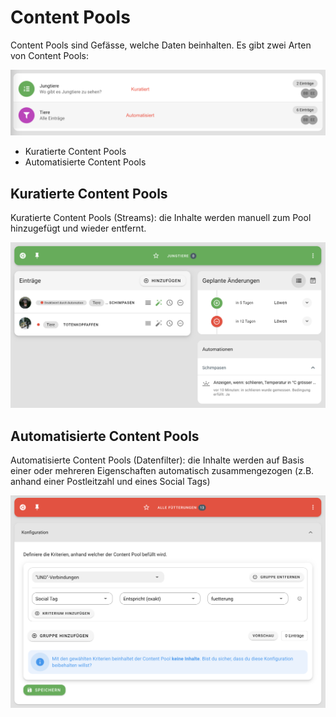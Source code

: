 # Content Pools

Content Pools sind Gefässe, welche Daten beinhalten. Es gibt zwei Arten von Content Pools:

![Pool Types](assets/pool-types.png)

+ Kuratierte Content Pools
+ Automatisierte Content Pools

## Kuratierte Content Pools

Kuratierte Content Pools (Streams): die Inhalte werden manuell zum Pool hinzugefügt und wieder entfernt.

![Kuratierte Content Pools](assets/pool-kuratiert.png)

## Automatisierte Content Pools

Automatisierte Content Pools (Datenfilter): die Inhalte werden auf Basis einer oder mehreren Eigenschaften automatisch zusammengezogen (z.B. anhand einer Postleitzahl und eines Social Tags)

![Automatisierte Content Pools](assets/pool-automatisiert.png)
